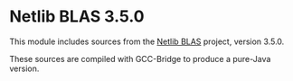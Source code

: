 
# Netlib BLAS 3.5.0

This module includes sources from the [Netlib BLAS](http://www.netlib.org/blas/) project, version 3.5.0.
 
These sources are compiled with GCC-Bridge to produce a pure-Java version.


